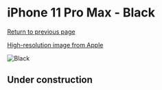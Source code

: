 # iPhone 11 Pro Max - Black

[Return to previous page](/iphone_11)

[High-resolution image from Apple](https://store.storeimages.cdn-apple.com/8756/as-images.apple.com/is/MX002?wid=4500&hei=4500&fmt=png)

<div style="width: 500px"><img src="/almost_uncompressed/MX002.webp" alt="Black"></div>

## Under construction
